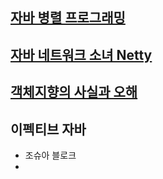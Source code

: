 

## [자바 병렬 프로그래밍](parallel-programing%2FREADME.md)

## [자바 네트워크 소녀 Netty](netty%2FREADME.md)

## [객체지향의 사실과 오해](obejct-orientation%2FREADME.md)

## 이펙티브 자바
- 조슈아 블로크 
- 